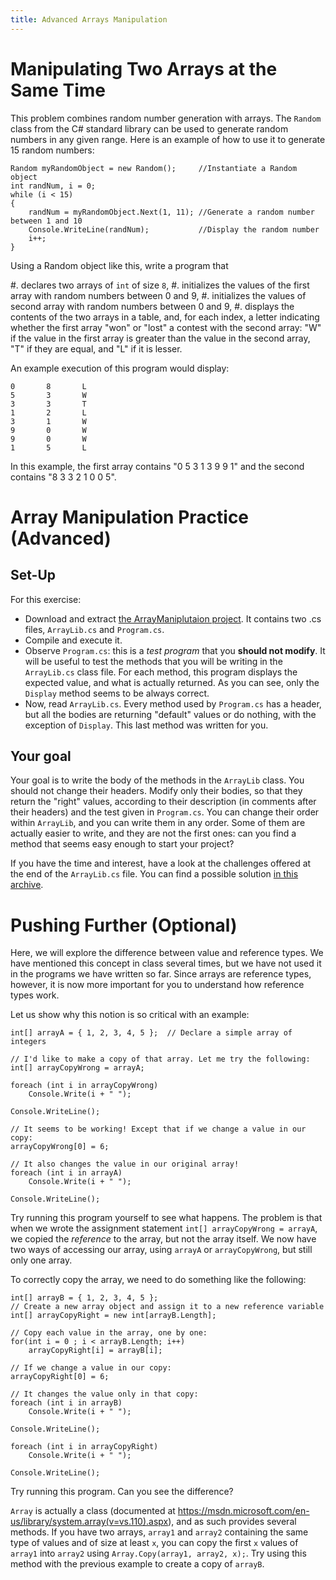 ```yaml
---
title: Advanced Arrays Manipulation
---
```


# Manipulating Two Arrays at the Same Time

This problem combines random number generation with arrays.
The `Random` class from the C# standard library can be used to generate random numbers in any given range.
Here is an example of how to use it to generate 15 random numbers:

```
Random myRandomObject = new Random();     //Instantiate a Random object
int randNum, i = 0;
while (i < 15)
{
	randNum = myRandomObject.Next(1, 11); //Generate a random number between 1 and 10
	Console.WriteLine(randNum);	          //Display the random number
	i++;
}
```

Using a Random object like this, write a program that

#. declares two arrays of `int` of size `8`,
#. initializes the values of the first array with random numbers between $0$ and $9$,
#. initializes the values of second  array with random numbers between $0$ and $9$,
#. displays the contents of the two arrays in a table, and, for each index, a letter indicating whether the first array "won" or "lost" a contest with the second array: "W" if the value in the first array is greater than the value in the second array, "T" if they are equal, and "L" if it is lesser.

An example execution of this program would display:

~~~~{.plain}
0       8       L
5       3       W
3       3       T
1       2       L
3       1       W
9       0       W
9       0       W
1       5       L
~~~~

In this example, the first array contains "0 5 3 1 3 9 9 1" and the second contains "8 3 3 2 1 0 0 5".

# Array Manipulation Practice (Advanced)

## Set-Up

For this exercise:

- Download and extract [the ArrayManiplutaion project](ArrayManipulation.zip). It contains two .cs files, `ArrayLib.cs` and `Program.cs`.
- Compile and execute it.
- Observe `Program.cs`: this is a _test program_ that you **should not modify**. It will be useful to test the methods that you will be writing in the `ArrayLib.cs` class file. For each method, this program displays the expected value, and what is actually returned. As you can see, only the `Display` method seems to be always correct.
- Now, read `ArrayLib.cs`. Every method used by `Program.cs` has a header, but all the bodies are returning "default" values or do nothing, with the exception of `Display`. This last method was written for you.

## Your goal

Your goal is to write the body of the methods in the `ArrayLib` class.
You should not change their headers. 
Modify only their bodies, so that they return the "right" values, according to their description (in comments after their headers) and the test given in `Program.cs`.
You can change their order within `ArrayLib`, and you can write them in any order.
Some of them are actually easier to write, and they are not the first ones: can you find a method that seems easy enough to start your project?

If you have the time and interest, have a look at the challenges offered at the end of the `ArrayLib.cs` file.
You can find a possible solution [in this archive](ArrayManipulationSolution.zip).

# Pushing Further (Optional)

Here, we will explore the difference between value and reference types.
We have mentioned this concept in class several times, but we have not used it in the programs we have written so far.
Since arrays are reference types, however, it is now more important for you to understand how reference types work.

Let us show why this notion is so critical with an example:

```
int[] arrayA = { 1, 2, 3, 4, 5 };  // Declare a simple array of integers

// I'd like to make a copy of that array. Let me try the following:
int[] arrayCopyWrong = arrayA;

foreach (int i in arrayCopyWrong)
    Console.Write(i + " ");

Console.WriteLine();

// It seems to be working! Except that if we change a value in our copy:
arrayCopyWrong[0] = 6;

// It also changes the value in our original array!
foreach (int i in arrayA)
    Console.Write(i + " ");

Console.WriteLine();
```

Try running this program yourself to see what happens.
The problem is that when we wrote the assignment statement `int[] arrayCopyWrong = arrayA`, we copied the _reference_ to the array, but not the array itself.
We now have two ways of accessing our array, using `arrayA` or `arrayCopyWrong`, but still only one array.

To correctly copy the array, we need to do something like the following:

```
int[] arrayB = { 1, 2, 3, 4, 5 };
// Create a new array object and assign it to a new reference variable
int[] arrayCopyRight = new int[arrayB.Length];

// Copy each value in the array, one by one:
for(int i = 0 ; i < arrayB.Length; i++)
    arrayCopyRight[i] = arrayB[i];

// If we change a value in our copy:
arrayCopyRight[0] = 6;

// It changes the value only in that copy:
foreach (int i in arrayB)
    Console.Write(i + " ");

Console.WriteLine();

foreach (int i in arrayCopyRight)
    Console.Write(i + " ");  

Console.WriteLine();
```

Try running this program. Can you see the difference?

`Array` is actually a class (documented at <https://msdn.microsoft.com/en-us/library/system.array(v=vs.110).aspx>), and as such provides several methods.
If you have two arrays, `array1` and `array2` containing the same type of values and of size at least `x`, you can copy the first `x` values of `array1` into `array2` using `Array.Copy(array1, array2, x);`.
Try using this method with the previous example to create a copy of `arrayB`.

